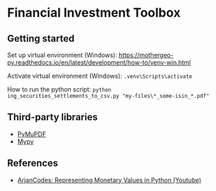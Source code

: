 # Financial Investment Toolbox

## Getting started
Set up virtual environment (Windows):
https://mothergeo-py.readthedocs.io/en/latest/development/how-to/venv-win.html

Activate virtual environment (Windows): `.venv\Scripts\activate`

How to run the python script: `python ing_securities_settlements_to_csv.py "my-files\*_some-isin_*.pdf"`

## Third-party libraries
- [PyMuPDF](https://pymupdf.readthedocs.io/en/latest/)
- [Mypy](https://mypy.readthedocs.io/en/stable/)

## References
- [ArjanCodes: Representing Monetary Values in Python (Youtube)](https://www.youtube.com/watch?v=0kzjD6jvfnk)